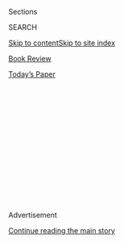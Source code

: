 <div id="app">

<div>

<div>

<div>

<div class="NYTAppHideMasthead css-1q2w90k e1suatyy0">

<div class="section css-ui9rw0 e1suatyy2">

<div class="css-eph4ug er09x8g0">

<div class="css-6n7j50">

</div>

<span class="css-1dv1kvn">Sections</span>

<div class="css-10488qs">

<span class="css-1dv1kvn">SEARCH</span>

</div>

[Skip to content](#site-content)[Skip to site index](#site-index)

</div>

<div id="masthead-section-label" class="css-1wr3we4 eaxe0e00">

[Book
Review](https://www.nytimes.com/section/books/review)

</div>

<div class="css-10698na e1huz5gh0">

</div>

</div>

<div id="masthead-bar-one" class="section hasLinks css-15hmgas e1csuq9d3">

<div class="css-uqyvli e1csuq9d0">

</div>

<div class="css-1uqjmks e1csuq9d1">

</div>

<div class="css-9e9ivx">

[](https://myaccount.nytimes.com/auth/login?response_type=cookie&client_id=vi)

</div>

<div class="css-1bvtpon e1csuq9d2">

[Today’s
Paper](https://www.nytimes.com/section/todayspaper)

</div>

</div>

</div>

</div>

<div data-aria-hidden="false">

<div id="site-content" data-role="main">

<div>

<div class="css-1aor85t" style="opacity:0.000000001;z-index:-1;visibility:hidden">

<div class="css-1hqnpie">

<div class="css-epjblv">

<span class="css-17xtcya">[Book
Review](/section/books/review)</span><span class="css-x15j1o">|</span><span class="css-fwqvlz">Morgan
Jerkins Heads Down South in Search of Her Black
Identity</span>

</div>

<div class="css-k008qs">

<div class="css-1iwv8en">

<span class="css-18z7m18"></span>

<div>

</div>

</div>

<span class="css-1n6z4y">https://nyti.ms/31crcBh</span>

<div class="css-1705lsu">

<div class="css-4xjgmj">

<div class="css-4skfbu" data-role="toolbar" data-aria-label="Social Media Share buttons, Save button, and Comments Panel with current comment count" data-testid="share-tools">

  - 
  - 
  - 
  - 
    
    <div class="css-6n7j50">
    
    </div>

  - 

</div>

</div>

</div>

</div>

</div>

</div>

<div id="NYT_TOP_BANNER_REGION" class="css-13pd83m">

</div>

<div id="top-wrapper" class="css-1sy8kpn">

<div id="top-slug" class="css-l9onyx">

Advertisement

</div>

[Continue reading the main
story](#after-top)

<div class="ad top-wrapper" style="text-align:center;height:100%;display:block;min-height:250px">

<div id="top" class="place-ad" data-position="top" data-size-key="top">

</div>

</div>

<div id="after-top">

</div>

</div>

<div id="sponsor-wrapper" class="css-1hyfx7x">

<div id="sponsor-slug" class="css-19vbshk">

Supported by

</div>

[Continue reading the main
story](#after-sponsor)

<div id="sponsor" class="ad sponsor-wrapper" style="text-align:center;height:100%;display:block">

</div>

<div id="after-sponsor">

</div>

</div>

Nonfiction

<div class="css-1vkm6nb ehdk2mb0">

# Morgan Jerkins Heads Down South in Search of Her Black Identity

</div>

<div class="css-79elbk" data-testid="photoviewer-wrapper">

<div class="css-z3e15g" data-testid="photoviewer-wrapper-hidden">

</div>

<div class="css-1a48zt4 ehw59r15" data-testid="photoviewer-children">

![<span class="css-16f3y1r e13ogyst0" data-aria-hidden="true">“I existed
in that Black-white binary,” Morgan Jerkins writes, “because it was
easier.”</span><span class="css-cnj6d5 e1z0qqy90" itemprop="copyrightHolder"><span class="css-1ly73wi e1tej78p0">Credit...</span><span><span>Sylvie
Rosokoff</span></span></span>](https://static01.nyt.com/images/2020/07/29/books/review/Hirsch1/Hirsch1-articleLarge.jpg?quality=75&auto=webp&disable=upscale)

</div>

</div>

<div class="css-170u9t6">

<div class="css-u7fh8e">

<div class="css-79elbk">

Buy Book<span data-aria-hidden="true">
    ▾</span>

  - [Amazon](https://www.amazon.com/gp/search?index=books&tag=NYTBSREV-20&field-keywords=Wandering+in+Strange+Lands%3A+A+Daughter+of+the+Great+Migration+Reclaims+Her+Roots+Morgan+Jerkins)
  - [Apple
    Books](https://du-gae-books-dot-nyt-du-prd.appspot.com/buy?title=Wandering+in+Strange+Lands%3A+A+Daughter+of+the+Great+Migration+Reclaims+Her+Roots&author=Morgan+Jerkins)
  - [Barnes and
    Noble](https://www.anrdoezrs.net/click-7990613-11819508?url=https%3A%2F%2Fwww.barnesandnoble.com%2Fw%2F%3Fean%3D9780062873040)
  - [Books-A-Million](https://www.anrdoezrs.net/click-7990613-35140?url=https%3A%2F%2Fwww.booksamillion.com%2Fp%2FWandering%2Bin%2BStrange%2BLands%253A%2BA%2BDaughter%2Bof%2Bthe%2BGreat%2BMigration%2BReclaims%2BHer%2BRoots%2FMorgan%2BJerkins%2F9780062873040)
  - [Bookshop](https://bookshop.org/a/3546/9780062873040)
  - [Indiebound](https://www.indiebound.org/book/9780062873040?aff=NYT)

</div>

When you purchase an independently reviewed book through our site, we
earn an affiliate commission.

</div>

</div>

<div class="css-xt80pu e12qa4dv0">

<div class="css-18e8msd">

<div class="css-vp77d3 epjyd6m0">

<div class="css-1baulvz">

By <span class="css-1baulvz last-byline" itemprop="name">Afua
Hirsch</span>

</div>

</div>

  - 
    
    <div class="css-ld3wwf e16638kd2">
    
    Published Aug. 3, 2020Updated Aug. 4, 2020,
    <span class="css-epvm6">6:12 a.m.
    ET</span>
    
    </div>

  - 
    
    <div class="css-4xjgmj">
    
    <div class="css-pvvomx" data-role="toolbar" data-aria-label="Social Media Share buttons, Save button, and Comments Panel with current comment count" data-testid="share-tools">
    
      - 
      - 
      - 
      - 
        
        <div class="css-6n7j50">
        
        </div>
    
      - 
    
    </div>
    
    </div>

</div>

</div>

<div class="section meteredContent css-1r7ky0e" name="articleBody" itemprop="articleBody">

<div class="css-1fanzo5 StoryBodyCompanionColumn">

<div class="css-53u6y8">

**WANDERING IN STRANGE LANDS**  
**A Daughter of the Great Migration Reclaims Her Roots**  
By Morgan Jerkins

At times I have wondered how helpful introspection is when it comes to
defining Black identity. As minorities in highly racialized societies,
we have never had the luxury of *not* thinking about our Blackness.

It’s whiteness that has enjoyed the toxic combination of being both
weaponized and yet invisible. This — the obvious reasoning goes — is the
identity that should command our attention now.

But Morgan Jerkins’s latest book, “Wandering in Strange Lands,” is a
mesmerizing reminder that this divide between Black and white is a false
binary. On the premise of reconnecting her Northern identity to its
Southern roots, Jerkins embarks on a journey that is anything but
direct, or simple. Instead the story of her personal heritage, and its
erasure within her own family, reveals the reductive power of the white
gaze to flatten the complexities of Black lineage. “I existed in that
Black-white binary,” Jerkins writes, “because it was easier.”

*\[ Read an excerpt from* [*“Wandering in Strange
Lands.”*](https://www.nytimes.com/2020/08/04/books/review/wandering-in-strange-lands-by-morgan-jerkins-an-excerpt.html)
*\]*

Jerkins divides her heritage up geographically: the Lowcountry of
Georgia and South Carolina, Creole Louisiana, Oklahoma and finally Los
Angeles, revealing their distinct but overlapping phenomena of
enslavement, emancipation, multiculturalism and migration. In each
corner of the country she seeks to unveil her ancestors’ secrets with
the help of local historians and activists, who in turn share their own.

</div>

</div>

<div class="css-1fanzo5 StoryBodyCompanionColumn">

<div class="css-53u6y8">

Hers is a journey that exists at the crossroads of so much contemporary
analysis of the African-American experience. A backward trail through
Isabel Wilkerson’s “[The Warmth of Other
Suns](https://www.nytimes.com/2010/08/31/books/31book.html)”; the story
of white passing in Brit Bennett’s novel “[The Vanishing
Half](https://www.nytimes.com/2020/05/26/books/review-vanishing-half-brit-bennett.html)”;
the pain and power of water as it carries Black people both toward and
away from slavery in Ta-Nehisi Coates’s “[The Water
Dancer](https://www.nytimes.com/2019/09/24/books/review/water-dancer-ta-nehisi-coates.html)”;
the ingenuity of traditional African rootwork and healing practices in
Jesmyn Ward’s “[Sing, Unburied,
Sing](https://www.nytimes.com/2017/09/05/books/review-sing-unburied-sing-jesmyn-ward.html).”

<div class="css-79elbk" data-testid="photoviewer-wrapper">

<div class="css-z3e15g" data-testid="photoviewer-wrapper-hidden">

</div>

<div class="css-1a48zt4 ehw59r15" data-testid="photoviewer-children">

<div class="css-zgakxe erfvjey0">

<span class="css-1ly73wi e1tej78p0">Image</span>

<div class="css-zjzyr8">

<div data-testid="lazyimage-container" style="height:583.8666666666667px">

</div>

</div>

</div>

<span class="css-16f3y1r e13ogyst0" data-aria-hidden="true">The question
that hovers over this work is an ancient one: How much Africa is there
still in African American identity?</span>

</div>

</div>

Like these other masterly recent works, “Wandering in Strange Lands” is
in many ways a quintessentially American story, one that posits the
South as a motherland where, as Beyoncé recently declared, one’s “roots
ain’t watered down.”

Yet it’s the African continent — whose presence is woven subtly
throughout her prose — that becomes Jerkins’s unmistakable ancestral
hinterland. From the cultural and spiritual practices of the
Lowcountry’s Gullah Geechee communities, to Creole superstitions whose
traces Jerkins detects even in her New Jersey upbringing, the question
that hovers over this work is an ancient one: How much Africa is there
still in African-American identity?

It’s a question Black Americans have and will continue to ask
themselves, but as Jerkins reminds us, the parallels between American
and other Black diasporic experiences are unmistakable. She could have
drawn them out more, though: how the systematic degrading of oral
traditions dislocates memory; the uneasy juxtaposition of non-Western
spirituality and Christianity; the abandonment of local foods according
to Eurocentric notions of nutrition. All of the above have harmed Black
people wherever white colonization took place.

</div>

</div>

<div class="css-1fanzo5 StoryBodyCompanionColumn">

<div class="css-53u6y8">

As has the glamorization of plantations, across the American South and
the Caribbean, as synonymous with luxury white housing and tourism,
rather than as sites of crimes against humanity. This is one of the many
profound injustices Jerkins describes powerfully yet accessibly. Her
writing has a light touch as it takes on subjects like land
dispossession, punitive taxation, a lack of public services, and
environmental contamination, blending them seamlessly with the tastes of
couche-couche, chitlins and crawfish étouffée.

The tone of the book feels as meandering as its subject matter, verging
on repetitive at times; but Jerkins herself confesses her task is
Sisyphean. She has a gift for turning circular stories of identity into
something conclusive: a “disentanglement of Black ethnic identity as it
twists and turns under the powers and laws of white supremacy.”

Her task is also courageous. Jerkins approaches territory that is taboo
even in Black circles: the complexities of caste and colorism within
Creole culture, the denial of Black claims to citizenship in Native
nations, even the fraught question of whether it was possible for sex
between master and slave to be consensual.

Jerkins makes plain that denying space for Black identities in history
is itself a legacy as American as its original sins of racism and
enslavement. By exploring the truth of that past with such integrity,
this memoir enriches our future.

</div>

</div>

</div>

<div>

</div>

<div>

</div>

<div>

</div>

<div>

<div id="bottom-wrapper" class="css-1ede5it">

<div id="bottom-slug" class="css-l9onyx">

Advertisement

</div>

[Continue reading the main
story](#after-bottom)

<div id="bottom" class="ad bottom-wrapper" style="text-align:center;height:100%;display:block;min-height:90px">

</div>

<div id="after-bottom">

</div>

</div>

</div>

</div>

</div>

## Site Index

<div>

</div>

## Site Information Navigation

  - [© <span>2020</span> <span>The New York Times
    Company</span>](https://help.nytimes.com/hc/en-us/articles/115014792127-Copyright-notice)

<!-- end list -->

  - [NYTCo](https://www.nytco.com/)
  - [Contact
    Us](https://help.nytimes.com/hc/en-us/articles/115015385887-Contact-Us)
  - [Work with us](https://www.nytco.com/careers/)
  - [Advertise](https://nytmediakit.com/)
  - [T Brand Studio](http://www.tbrandstudio.com/)
  - [Your Ad
    Choices](https://www.nytimes.com/privacy/cookie-policy#how-do-i-manage-trackers)
  - [Privacy](https://www.nytimes.com/privacy)
  - [Terms of
    Service](https://help.nytimes.com/hc/en-us/articles/115014893428-Terms-of-service)
  - [Terms of
    Sale](https://help.nytimes.com/hc/en-us/articles/115014893968-Terms-of-sale)
  - [Site
    Map](https://spiderbites.nytimes.com)
  - [Help](https://help.nytimes.com/hc/en-us)
  - [Subscriptions](https://www.nytimes.com/subscription?campaignId=37WXW)

</div>

</div>

</div>

</div>
